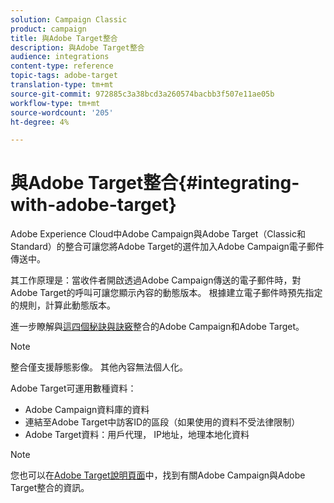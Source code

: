 ```yaml
---
solution: Campaign Classic
product: campaign
title: 與Adobe Target整合
description: 與Adobe Target整合
audience: integrations
content-type: reference
topic-tags: adobe-target
translation-type: tm+mt
source-git-commit: 972885c3a38bcd3a260574bacbb3f507e11ae05b
workflow-type: tm+mt
source-wordcount: '205'
ht-degree: 4%

---
```



# 與Adobe Target整合{#integrating-with-adobe-target}

Adobe Experience Cloud中Adobe Campaign與Adobe Target（Classic和Standard）的整合可讓您將Adobe Target的選件加入Adobe Campaign電子郵件傳送中。

其工作原理是：當收件者開啟透過Adobe Campaign傳送的電子郵件時，對Adobe Target的呼叫可讓您顯示內容的動態版本。 根據建立電子郵件時預先指定的規則，計算此動態版本。

進一步瞭解與[這四個秘訣與訣竅](https://www.adobe.com/content/dam/www/us/en/marketing/campaign/pdfs/Adobe_Campaign_for_Target_Tips_and_Tricks.pdf)整合的Adobe Campaign和Adobe Target。
>[!NOTE]
>
>整合僅支援靜態影像。 其他內容無法個人化。

Adobe Target可運用數種資料：

* Adobe Campaign資料庫的資料
* 連結至Adobe Target中訪客ID的區段（如果使用的資料不受法律限制）
* Adobe Target資料：用戶代理， IP地址，地理本地化資料

>[!NOTE]
>
>您也可以在[Adobe Target說明頁面](https://docs.adobe.com/content/help/zh-Hant/target/using/integrate/campaign-and-target.html)中，找到有關Adobe Campaign與Adobe Target整合的資訊。
